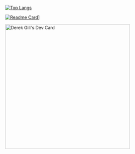 [![Top Langs](https://github-readme-stats.vercel.app/api/top-langs/?username=derekgill)](https://github.com/anuraghazra/github-readme-stats)

[![Readme Card](https://github-readme-stats.vercel.app/api?username=derekgill&show_icons=true&theme=transparent&count_private=true)](https://github-readme-stats.vercel.app/api?username=derekgill&show_icons=true&theme=transparent&count_private=true)]

<a href="https://app.daily.dev/derekgill"><img src="https://api.daily.dev/devcards/72296ec5a9df44aab5be24ff3e4d282d.png?r=p46" width="400" alt="Derek Gill's Dev Card"/></a>
